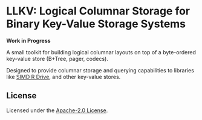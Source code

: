 # LLKV: Logical Columnar Storage for Binary Key-Value Storage Systems

**Work in Progress**

A small toolkit for building logical columnar layouts on top of a byte-ordered key-value store (B+Tree, pager, codecs).

Designed to provide columnar storage and querying capabilities to libraries like [SIMD R Drive](https://crates.io/crates/simd-r-drive), and other key-value stores.

## License

Licensed under the [Apache-2.0 License](./LICENSE).
